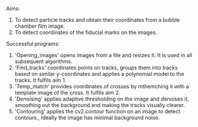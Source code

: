 Aims: 
1. To detect particle tracks and obtain their coordinates from a bubble chamber film image.
2. To detect coordinates of the fiducial marks on the images.

Successful programs:
1. 'Opening_images' opens images from a file and resizes it. It is used in all subsequent algorithms.
2. 'Find_tracks' coordinates points on tracks, groups them into tracks based on similar y-coordinates and applies a polynomial model to the tracks. It fulfils aim 1.
3. 'Temp_match' provides coordinates of crosses by mthemching it with a template image of the cross. It fulfils aim 2.
4. 'Denoising' applies adaptive thresholding on the image and denoises it, smoothing out the background and making the tracks visually clearer.
5. 'Contouring' applies the cv2.contour function on an image to detect contours., Ideally the image has minimal background noise.
